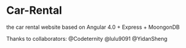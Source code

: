 # Car-Rental
the car rental website based on Angular 4.0 + Express + MoongonDB

Thanks to collaborators: @Codeternity @lulu9091 @YidanSheng
